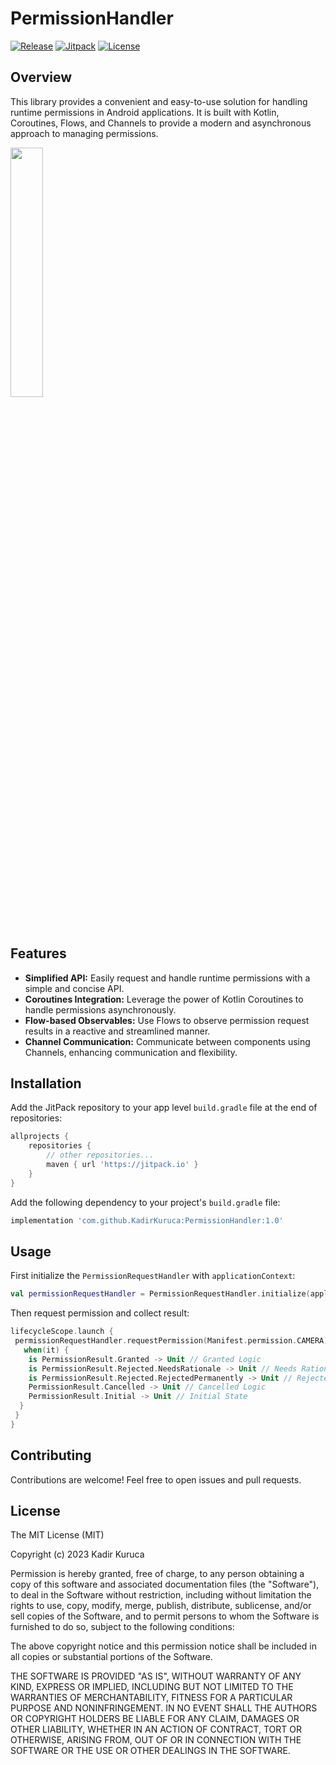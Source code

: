 # PermissionHandler
[![Release](https://img.shields.io/github/v/release/KadirKuruca/PermissionHandler)](https://github.com/KadirKuruca/PermissionHandler/releases/tag/1.0)
[![Jitpack](https://jitpack.io/v/KadirKuruca/PermissionHandler.svg)](https://jitpack.io/#KadirKuruca/PermissionHandler)
[![License](https://img.shields.io/badge/License-MIT-blue.svg)](https://opensource.org/licenses/MIT)

## Overview

This library provides a convenient and easy-to-use solution for handling runtime permissions in Android applications. It is built with Kotlin, Coroutines, Flows, and Channels to provide a modern and asynchronous approach to managing permissions.

<img src="PermissionHandler.gif" width="32%" />

## Features

- **Simplified API:** Easily request and handle runtime permissions with a simple and concise API.
- **Coroutines Integration:** Leverage the power of Kotlin Coroutines to handle permissions asynchronously.
- **Flow-based Observables:** Use Flows to observe permission request results in a reactive and streamlined manner.
- **Channel Communication:** Communicate between components using Channels, enhancing communication and flexibility.

## Installation

Add the JitPack repository to your app level `build.gradle` file at the end of repositories:

```gradle
allprojects {
    repositories {
        // other repositories...
        maven { url 'https://jitpack.io' }
    }
}
```

Add the following dependency to your project's `build.gradle` file:

```gradle
implementation 'com.github.KadirKuruca:PermissionHandler:1.0'
```

## Usage
First initialize the `PermissionRequestHandler` with `applicationContext`:
```kotlin
val permissionRequestHandler = PermissionRequestHandler.initialize(applicationContext)
```
Then request permission and collect result:
```kotlin
lifecycleScope.launch {
 permissionRequestHandler.requestPermission(Manifest.permission.CAMERA).collect {
   when(it) {
    is PermissionResult.Granted -> Unit // Granted Logic
    is PermissionResult.Rejected.NeedsRationale -> Unit // Needs Rationale Logic
    is PermissionResult.Rejected.RejectedPermanently -> Unit // Rejected Permanently Logic
    PermissionResult.Cancelled -> Unit // Cancelled Logic
    PermissionResult.Initial -> Unit // Initial State
  }
 }
}
```
## Contributing

Contributions are welcome! Feel free to open issues and pull requests.



## License
 
The MIT License (MIT)

Copyright (c) 2023 Kadir Kuruca

Permission is hereby granted, free of charge, to any person obtaining a copy of this software and associated documentation files (the "Software"), to deal in the Software without restriction, including without limitation the rights to use, copy, modify, merge, publish, distribute, sublicense, and/or sell copies of the Software, and to permit persons to whom the Software is furnished to do so, subject to the following conditions:

The above copyright notice and this permission notice shall be included in all copies or substantial portions of the Software.

THE SOFTWARE IS PROVIDED "AS IS", WITHOUT WARRANTY OF ANY KIND, EXPRESS OR IMPLIED, INCLUDING BUT NOT LIMITED TO THE WARRANTIES OF MERCHANTABILITY, FITNESS FOR A PARTICULAR PURPOSE AND NONINFRINGEMENT. IN NO EVENT SHALL THE AUTHORS OR COPYRIGHT HOLDERS BE LIABLE FOR ANY CLAIM, DAMAGES OR OTHER LIABILITY, WHETHER IN AN ACTION OF CONTRACT, TORT OR OTHERWISE, ARISING FROM, OUT OF OR IN CONNECTION WITH THE SOFTWARE OR THE USE OR OTHER DEALINGS IN THE SOFTWARE.
